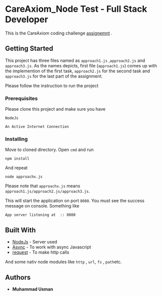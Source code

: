 # CareAxiom_Node Test - Full Stack Developer

This is the CareAxiom coding challenge [assignemnt](https://gist.github.com/caremerge/b71716d403d62542a7e5)  .

## Getting Started

This project has three files named as `approach1.js` ,`approach2.js` and `approach3.js`. As the names depicts, first file (`approach1.js`) comes up with the implemention of the first task, `approach2.js` for the second task and `approach3.js` for the last part of the assignment.

Please follow the instruction to run the project

### Prerequisites

Please clone this project and make sure you have

```
NodeJs
```
```
An Active Internet Connection
```

### Installing

Move to cloned directory. Open `cmd` and run

```
npm install
```

And repeat

```
node approachx.js
```

Please note that `approachx.js` means `approach1.js/approach2.js/approach3.js`.

This will start the application on port `8080`. You must see the success message on console. Something like
```
App server listening at  :: 8080
```

## Built With

* [NodeJs](https://nodejs.org/en/) - Server used
* [Async](https://github.com/caolan/async) - To work with async Javascript
* [request](https://www.npmjs.com/package/request) -  To make http calls

And some nativ node modules like `http` , `url`, `fs` , `path`etc.



## Authors

* **Muhammad Usman** 



